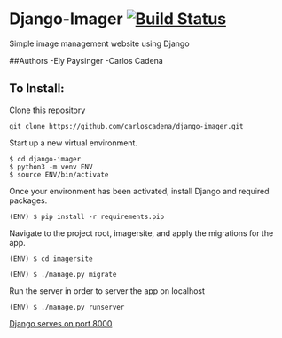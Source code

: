 # Django-Imager [![Build Status](https://travis-ci.org/carloscadena/django-imager.svg?branch=master)](https://travis-ci.org/carloscadena/django-imager)

Simple image management website using Django

##Authors
-Ely Paysinger
-Carlos Cadena

## To Install:
Clone this repository
```
git clone https://github.com/carloscadena/django-imager.git
```
Start up a new virtual environment.
```
$ cd django-imager
$ python3 -m venv ENV
$ source ENV/bin/activate
```
Once your environment has been activated, install Django and required packages.
```
(ENV) $ pip install -r requirements.pip
```
Navigate to the project root, imagersite, and apply the migrations for the app.
```
(ENV) $ cd imagersite

(ENV) $ ./manage.py migrate
```
Run the server in order to server the app on localhost
```
(ENV) $ ./manage.py runserver
```
[Django serves on port 8000](http://localhost:8000)
